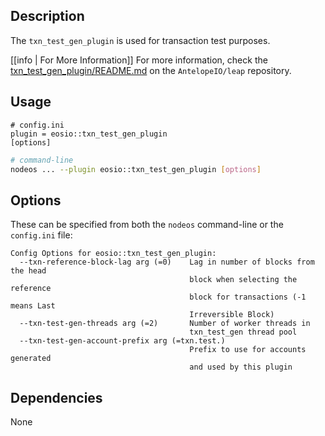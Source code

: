## Description

The `txn_test_gen_plugin` is used for transaction test purposes.

[[info | For More Information]]
For more information, check the [txn_test_gen_plugin/README.md](https://github.com/alacrityio/alanode/tree/main/plugins/txn_test_gen_plugin) on the `AntelopeIO/leap` repository.

## Usage

```console
# config.ini
plugin = eosio::txn_test_gen_plugin
[options]
```

```sh
# command-line
nodeos ... --plugin eosio::txn_test_gen_plugin [options]
```

## Options

These can be specified from both the `nodeos` command-line or the `config.ini` file:

```console
Config Options for eosio::txn_test_gen_plugin:
  --txn-reference-block-lag arg (=0)    Lag in number of blocks from the head
                                        block when selecting the reference
                                        block for transactions (-1 means Last
                                        Irreversible Block)
  --txn-test-gen-threads arg (=2)       Number of worker threads in
                                        txn_test_gen thread pool
  --txn-test-gen-account-prefix arg (=txn.test.)
                                        Prefix to use for accounts generated
                                        and used by this plugin
```

## Dependencies

None
